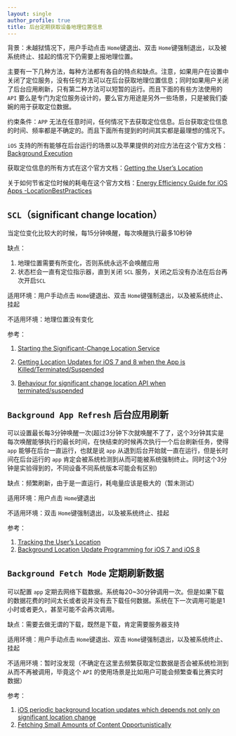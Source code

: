```yaml
---
layout: single
author_profile: true
title: 后台定期获取设备地理位置信息
---
```



背景：未越狱情况下，用户手动点击 `Home`键退出、双击 `Home`键强制退出，以及被系统终止、挂起的情况下仍需要上报地理位置。 

主要有一下几种方法，每种方法都有各自的特点和缺点。注意，如果用户在设置中关闭了定位服务，没有任何方法可以在后台获取地理位置信息；同时如果用户关闭了后台应用刷新，只有第二种方法可以短暂的运行。而且下面的有些方法使用的 `API` 要么是专门为定位服务设计的，要么官方用途是另外一些场景，只是被我们委婉的用于获取定位数据。

约束条件：`APP` 无法在任意时间，任何情况下去获取定位信息。后台获取定位信息的时间、频率都是不确定的。而且下面所有提到的时间其实都是最理想的情况下。

`iOS` 支持的所有能够在后台运行的场景以及苹果提供的对应方法在这个官方文档：[Background Execution](https://developer.apple.com/library/content/documentation/iPhone/Conceptual/iPhoneOSProgrammingGuide/BackgroundExecution/BackgroundExecution.html)

获取定位信息的所有方式在这个官方文档：[Getting the User’s Location](https://developer.apple.com/library/content/documentation/UserExperience/Conceptual/LocationAwarenessPG/CoreLocation/CoreLocation.html)

关于如何节省定位时候的耗电在这个官方文档：[Energy Efficiency Guide for iOS Apps -LocationBestPractices](https://developer.apple.com/library/content/documentation/Performance/Conceptual/EnergyGuide-iOS/LocationBestPractices.html)


## `SCL`（significant change location） 

当定位变化比较大的时候，每15分钟唤醒，每次唤醒执行最多10秒钟

缺点：

1. 地理位置需要有所变化，否则系统永远不会唤醒应用
2. 状态栏会一直有定位指示器，直到关闭 `SCL` 服务，关闭之后没有办法在后台再次开启`SCL`

适用环境：用户手动点击 `Home`键退出、双击 `Home`键强制退出，以及被系统终止、挂起

不适用环境：地理位置没有变化

参考：

1. [Starting the Significant-Change Location Service](https://developer.apple.com/library/content/documentation/UserExperience/Conceptual/LocationAwarenessPG/CoreLocation/CoreLocation.html#//apple_ref/doc/uid/TP40009497-CH2-SW8)

2. [Getting Location Updates for iOS 7 and 8 when the App is Killed/Terminated/Suspended](http://mobileoop.com/getting-location-updates-for-ios-7-and-8-when-the-app-is-killedterminatedsuspended)

3. [Behaviour for significant change location API when terminated/suspended](http://stackoverflow.com/questions/3421242/behaviour-for-significant-change-location-api-when-terminated-suspended)


## `Background App Refresh` 后台应用刷新

可以设置最长每3分钟唤醒一次(超过3分钟下次就唤醒不了了，这个3分钟其实是每次唤醒能够执行的最长时间，在快结束的时候再次执行一个后台刷新任务，使得 `app` 能够在后台一直运行，也就是说 `app` 从退到后台开始就一直在运行，但是长时间在后台运行的 `app` 肯定会被系统检测到从而可能被系统强制终止。同时这个3分钟是实验得到的，不同设备不同系统版本可能会有区别)

缺点：频繁刷新，由于是一直运行，耗电量应该是极大的（暂未测试）

适用环境：用户点击 `Home`键退出

不适用环境：双击 `Home`键强制退出，以及被系统终止、挂起

参考：

1. [Tracking the User’s Location](https://developer.apple.com/library/content/documentation/iPhone/Conceptual/iPhoneOSProgrammingGuide/BackgroundExecution/BackgroundExecution.html#//apple_ref/doc/uid/TP40007072-CH4-SW25)
2. [Background Location Update Programming for iOS 7 and iOS 8](http://mobileoop.com/background-location-update-programming-for-ios-7)


## `Background Fetch Mode` 定期刷新数据

可以配置 `app` 定期去网络下载数据。系统每20~30分钟调用一次。但是如果下载的数据花费的时间太长或者说并没有去下载任何数据。系统在下一次调用可能是1小时或者更久，甚至可能不会再次调用。

缺点：需要去做无谓的下载，既然是下载，肯定需要服务器支持

适用环境：用户手动点击 `Home`键退出、双击 `Home`键强制退出，以及被系统终止、挂起

不适用环境：暂时没发现（不确定在这里去频繁获取定位数据是否会被系统检测到从而不再被调用，毕竟这个 `API` 的使用场景是比如用户可能会频繁查看比赛实时数据）

参考：

1. [iOS periodic background location updates which depends not only on significant location change](http://stackoverflow.com/questions/32684584/ios-periodic-background-location-updates-which-depends-not-only-on-significant-l)
2. [Fetching Small Amounts of Content Opportunistically](https://developer.apple.com/library/content/documentation/iPhone/Conceptual/iPhoneOSProgrammingGuide/BackgroundExecution/BackgroundExecution.html#//apple_ref/doc/uid/TP40007072-CH4-SW56)